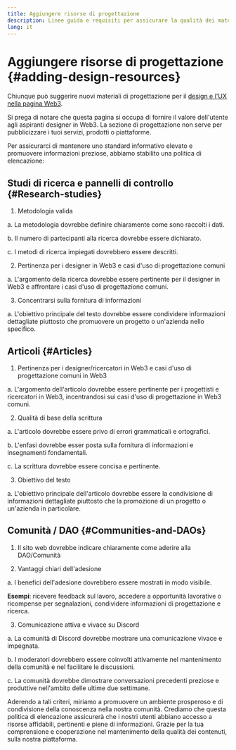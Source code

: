 ```yaml
---
title: Aggiungere risorse di progettazione
description: Linee guida e requisiti per assicurare la qualità dei materiali di progettazione su ethereum.org
lang: it
---
```


# Aggiungere risorse di progettazione {#adding-design-resources}

Chiunque può suggerire nuovi materiali di progettazione per il [design e l'UX nella pagina Web3](/developers/docs/design-and-ux/).

Si prega di notare che questa pagina si occupa di fornire il valore dell'utente agli aspiranti designer in Web3. La sezione di progettazione non serve per pubblicizzare i tuoi servizi, prodotti o piattaforme.

Per assicurarci di mantenere uno standard informativo elevato e promuovere informazioni preziose, abbiamo stabilito una politica di elencazione:

## Studi di ricerca e pannelli di controllo {#Research-studies}

1. Metodologia valida

a. La metodologia dovrebbe definire chiaramente come sono raccolti i dati.

b. Il numero di partecipanti alla ricerca dovrebbe essere dichiarato.

c. I metodi di ricerca impiegati dovrebbero essere descritti.

2. Pertinenza per i designer in Web3 e casi d'uso di progettazione comuni

a. L'argomento della ricerca dovrebbe essere pertinente per il designer in Web3 e affrontare i casi d'uso di progettazione comuni.

3. Concentrarsi sulla fornitura di informazioni

a. L'obiettivo principale del testo dovrebbe essere condividere informazioni dettagliate piuttosto che promuovere un progetto o un'azienda nello specifico.

## Articoli {#Articles}

1. Pertinenza per i designer/ricercatori in Web3 e casi d'uso di progettazione comuni in Web3

a. L'argomento dell'articolo dovrebbe essere pertinente per i progettisti e ricercatori in Web3, incentrandosi sui casi d'uso di progettazione in Web3 comuni.

2. Qualità di base della scrittura

a. L'articolo dovrebbe essere privo di errori grammaticali e ortografici.

b. L'enfasi dovrebbe esser posta sulla fornitura di informazioni e insegnamenti fondamentali.

c. La scrittura dovrebbe essere concisa e pertinente.

3. Obiettivo del testo

a. L'obiettivo principale dell'articolo dovrebbe essere la condivisione di informazioni dettagliate piuttosto che la promozione di un progetto o un'azienda in particolare.

## Comunità / DAO {#Communities-and-DAOs}

1. Il sito web dovrebbe indicare chiaramente come aderire alla DAO/Comunità

2. Vantaggi chiari dell'adesione

a. I benefici dell'adesione dovrebbero essere mostrati in modo visibile.

**Esempi**: ricevere feedback sul lavoro, accedere a opportunità lavorative o ricompense per segnalazioni, condividere informazioni di progettazione e ricerca.

3. Comunicazione attiva e vivace su Discord

a. La comunità di Discord dovrebbe mostrare una comunicazione vivace e impegnata.

b. I moderatori dovrebbero essere coinvolti attivamente nel mantenimento della comunità e nel facilitare le discussioni.

c. La comunità dovrebbe dimostrare conversazioni precedenti preziose e produttive nell'ambito delle ultime due settimane.

Aderendo a tali criteri, miriamo a promuovere un ambiente prosperoso e di condivisione della conoscenza nella nostra comunità. Crediamo che questa politica di elencazione assicurerà che i nostri utenti abbiano accesso a risorse affidabili, pertinenti e piene di informazioni. Grazie per la tua comprensione e cooperazione nel mantenimento della qualità dei contenuti, sulla nostra piattaforma.
